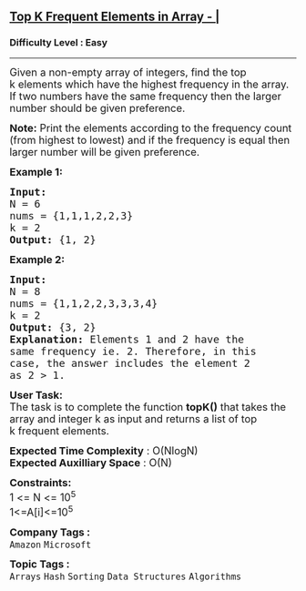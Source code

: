 <h2><a href="https://practice.geeksforgeeks.org/problems/top-k-frequent-elements-in-array/1?page=1&category[]=Hash&sortBy=submissions">Top K Frequent Elements in Array - |</a></h2><h3>Difficulty Level : Easy</h3><hr><div class="problems_problem_content__Xm_eO"><p><span style="font-size:18px">Given a non-empty array of integers, find the top k&nbsp;elements which have the highest frequency in the array. If two numbers have the same frequency then the larger number should be given preference.&nbsp;</span></p>

<p><span style="font-size:18px"><strong>Note:</strong> Print the elements according to the frequency count (from highest to lowest) and if the frequency is equal then larger number will be given preference.</span></p>

<p><span style="font-size:18px"><strong>Example 1:</strong></span></p>

<pre><span style="font-size:18px"><strong>Input:</strong>
N = 6
nums = {1,1,1,2,2,3}
k = 2
<strong>Output: </strong>{1, 2}</span>
</pre>

<p><span style="font-size:18px"><strong>Example 2:</strong></span></p>

<pre><span style="font-size:18px"><strong>Input:</strong>
N = 8
nums = {1,1,2,2,3,3,3,4}
k = 2
<strong>Output: </strong>{3, 2}<strong>
Explanation: </strong>Elements 1 and 2 have the
same frequency ie. 2. Therefore, in this
case, the answer includes the element 2
as 2 &gt; 1.</span></pre>

<p><span style="font-size:18px"><strong>User Task:</strong><br>
The task is to complete the function <strong>topK()</strong> that takes the array and integer k&nbsp;as input and returns a list of top k&nbsp;frequent elements.</span></p>

<p><span style="font-size:18px"><strong>Expected Time Complexity</strong> : O(NlogN)<br>
<strong>Expected Auxilliary Space</strong> : O(N)</span></p>

<p><span style="font-size:18px"><strong>Constraints: </strong></span><br>
<span style="font-size:18px">1 &lt;= N &lt;= 10<sup>5</sup><br>
1&lt;=A[i]&lt;=10<sup>5</sup></span></p>
</div><p><span style=font-size:18px><strong>Company Tags : </strong><br><code>Amazon</code>&nbsp;<code>Microsoft</code>&nbsp;<br><p><span style=font-size:18px><strong>Topic Tags : </strong><br><code>Arrays</code>&nbsp;<code>Hash</code>&nbsp;<code>Sorting</code>&nbsp;<code>Data Structures</code>&nbsp;<code>Algorithms</code>&nbsp;